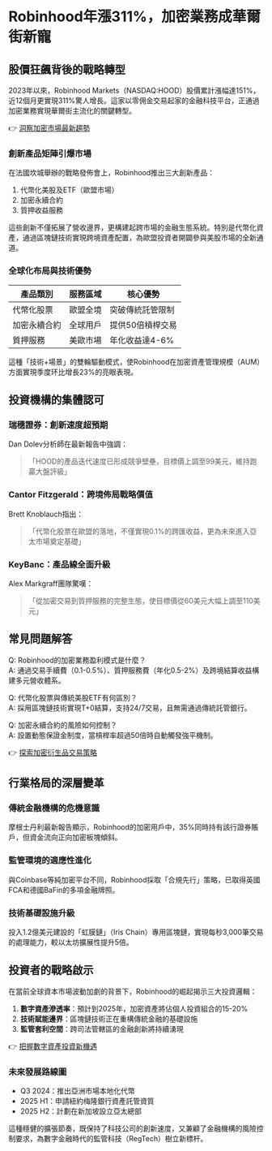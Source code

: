 # Robinhood年漲311%，加密業務成華爾街新寵

## 股價狂飆背後的戰略轉型

2023年以來，Robinhood Markets（NASDAQ:HOOD）股價累計漲幅達151%，近12個月更實現311%驚人增長。這家以零佣金交易起家的金融科技平台，正通過加密業務實現華爾街主流化的關鍵轉型。

👉 [洞察加密市場最新趨勢](https://bit.ly/okx_welcome)

### 創新產品矩陣引爆市場

在法國坎城舉辦的戰略發佈會上，Robinhood推出三大創新產品：
1. 代幣化美股及ETF（歐盟市場）
2. 加密永續合約
3. 質押收益服務

這些創新不僅拓展了營收邊界，更構建起跨市場的金融生態系統。特別是代幣化資產，通過區塊鏈技術實現跨境資產配置，為歐盟投資者開闢參與美股市場的全新通道。

### 全球化布局與技術優勢

| 產品類別 | 服務區域 | 核心優勢 |
|---------|----------|----------|
| 代幣化股票 | 歐盟全境 | 突破傳統託管限制 |
| 加密永續合約 | 全球用戶 | 提供50倍槓桿交易 |
| 質押服務 | 美歐市場 | 年化收益達4-6% |

這種「技術+場景」的雙輪驅動模式，使Robinhood在加密資產管理規模（AUM）方面實現季度环比增長23%的亮眼表現。

## 投資機構的集體認可

### 瑞穗證券：創新速度超預期
Dan Dolev分析師在最新報告中強調：
>「HOOD的產品迭代速度已形成競爭壁壘，目標價上調至99美元，維持跑贏大盤評級」

### Cantor Fitzgerald：跨境佈局戰略價值
Brett Knoblauch指出：
>「代幣化股票在歐盟的落地，不僅實現0.1%的跨匯收益，更為未來進入亞太市場奠定基礎」

### KeyBanc：產品線全面升級
Alex Markgraff團隊驚嘆：
>「從加密交易到質押服務的完整生態，使目標價從60美元大幅上調至110美元」

## 常見問題解答

Q: Robinhood的加密業務盈利模式是什麼？  
A: 通過交易手續費（0.1-0.5%）、質押服務費（年化0.5-2%）及跨境結算收益構建多元營收體系。

Q: 代幣化股票與傳統美股ETF有何區別？  
A: 採用區塊鏈技術實現T+0結算，支持24/7交易，且無需通過傳統託管銀行。

Q: 加密永續合約的風險如何控制？  
A: 設置動態保證金制度，當槓桿率超過50倍時自動觸發強平機制。

👉 [探索加密衍生品交易策略](https://bit.ly/okx_welcome)

## 行業格局的深層變革

### 傳統金融機構的危機意識
摩根士丹利最新報告顯示，Robinhood的加密用戶中，35%同時持有該行證券賬戶，但資金流向正向加密板塊傾斜。

### 監管環境的適應性進化
與Coinbase等純加密平台不同，Robinhood採取「合規先行」策略，已取得英國FCA和德國BaFin的多項金融牌照。

### 技術基礎設施升級
投入1.2億美元建設的「虹膜鏈」（Iris Chain）專用區塊鏈，實現每秒3,000筆交易的處理能力，較以太坊擴展性提升5倍。

## 投資者的戰略啟示

在當前全球資本市場波動加劇的背景下，Robinhood的崛起揭示三大投資邏輯：
1. **數字資產滲透率**：預計到2025年，加密資產將佔個人投資組合的15-20%
2. **技術賦能邊界**：區塊鏈技術正在重構傳統金融的基礎設施
3. **監管套利空間**：跨司法管轄區的金融創新將持續湧現

👉 [把握數字資產投資新機遇](https://bit.ly/okx_welcome)

### 未來發展路線圖
- Q3 2024：推出亞洲市場本地化代幣
- 2025 H1：申請紐約梅隆銀行資產託管資質
- 2025 H2：計劃在新加坡設立亞太總部

這種穩健的擴張節奏，既保持了科技公司的創新速度，又兼顧了金融機構的風險控制要求，為數字金融時代的監管科技（RegTech）樹立新標杆。